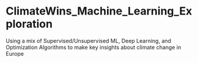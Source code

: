 # ClimateWins_Machine_Learning_Exploration
Using a mix of Supervised/Unsupervised ML, Deep Learning, and Optimization Algorithms to make key insights about climate change in Europe
